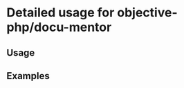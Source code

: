 Detailed usage for objective-php/docu-mentor
===============================

Usage 
-----

Examples
--------
